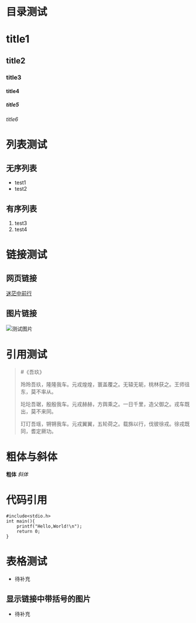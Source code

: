 # 目录测试

# title1

## title2

### title3

#### title4

##### title5

###### title6

# 列表测试

## 无序列表

- test1
- test2

## 有序列表

1. test3
2. test4

# 链接测试

## 网页链接

[迷茫中前行](https://qrzbing.cn)

## 图片链接

![测试图片](https://ws1.sinaimg.cn/large/79b6884egy1fvqw5u3h7xj24i827sx6s.jpg)

# 引用测试

> #《吾玖》
>
> 玲玲吾玖，隆隆我车。元戎煌煌，寰盖覆之。无辕无轭，桃林获之。王师徂东，莫不率从。
>
> 玱玱吾琚，殷殷我车。元戎赫赫，方舆乘之。一日千里，造父御之。戎车既出，莫不来同。
>
> 玎玎吾瑶，锵锵我车。元戎翼翼，五轮荷之。载旆以行，伐彼徐戎。徐戎既同，耆定厥功。

# 粗体与斜体

**粗体** *斜体*

# 代码引用

```
#include<stdio.h>
int main(){
    printf("Hello,World!\n");
    return 0;
}
```

# 表格测试

* 待补充

## 显示链接中带括号的图片

* 待补充